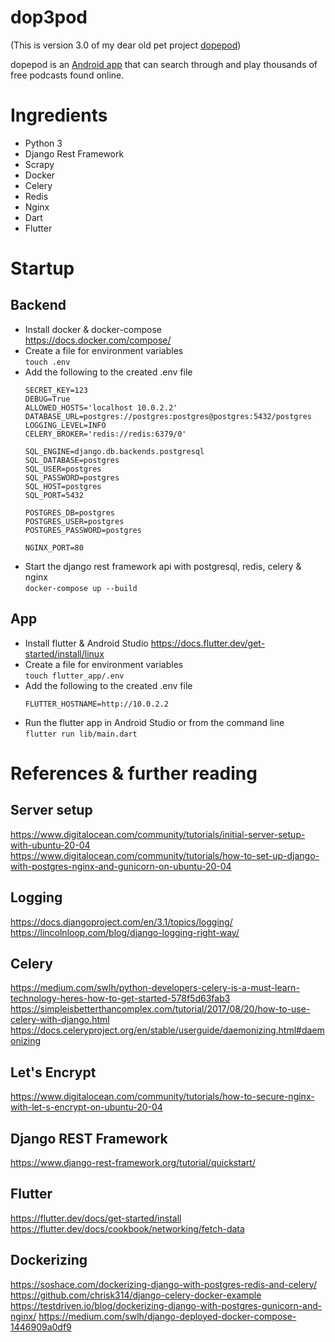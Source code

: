 # dop3pod
(This is version 3.0 of my dear old pet project
[dopepod](https://github.com/cyanidesayonara/dopepod))

dopepod is an
[Android app](https://play.google.com/store/apps/details?id=com.cyanidesayonara.dopepod)
that can search through and play thousands of free podcasts found online.

# Ingredients
* Python 3  
* Django Rest Framework
* Scrapy
* Docker
* Celery
* Redis
* Nginx
* Dart
* Flutter

# Startup
## Backend
* Install docker & docker-compose  
  https://docs.docker.com/compose/
* Create a file for environment variables  
  ```touch .env```
* Add the following to the created .env file
  ```
  SECRET_KEY=123
  DEBUG=True
  ALLOWED_HOSTS='localhost 10.0.2.2'
  DATABASE_URL=postgres://postgres:postgres@postgres:5432/postgres
  LOGGING_LEVEL=INFO
  CELERY_BROKER='redis://redis:6379/0'

  SQL_ENGINE=django.db.backends.postgresql
  SQL_DATABASE=postgres
  SQL_USER=postgres
  SQL_PASSWORD=postgres
  SQL_HOST=postgres
  SQL_PORT=5432

  POSTGRES_DB=postgres
  POSTGRES_USER=postgres
  POSTGRES_PASSWORD=postgres
  
  NGINX_PORT=80
  ```
* Start the django rest framework api with postgresql, redis, celery & nginx  
  ```docker-compose up --build```

## App
* Install flutter & Android Studio
  https://docs.flutter.dev/get-started/install/linux
* Create a file for environment variables  
  ```touch flutter_app/.env```
* Add the following to the created .env file
  ```
  FLUTTER_HOSTNAME=http://10.0.2.2
  ```
* Run the flutter app in Android Studio or from the command line  
  ```flutter run lib/main.dart```

# References & further reading
## Server setup
https://www.digitalocean.com/community/tutorials/initial-server-setup-with-ubuntu-20-04  
https://www.digitalocean.com/community/tutorials/how-to-set-up-django-with-postgres-nginx-and-gunicorn-on-ubuntu-20-04

## Logging
https://docs.djangoproject.com/en/3.1/topics/logging/  
https://lincolnloop.com/blog/django-logging-right-way/

## Celery
https://medium.com/swlh/python-developers-celery-is-a-must-learn-technology-heres-how-to-get-started-578f5d63fab3  
https://simpleisbetterthancomplex.com/tutorial/2017/08/20/how-to-use-celery-with-django.html
https://docs.celeryproject.org/en/stable/userguide/daemonizing.html#daemonizing

## Let's Encrypt
https://www.digitalocean.com/community/tutorials/how-to-secure-nginx-with-let-s-encrypt-on-ubuntu-20-04

## Django REST Framework
https://www.django-rest-framework.org/tutorial/quickstart/

## Flutter
https://flutter.dev/docs/get-started/install
https://flutter.dev/docs/cookbook/networking/fetch-data

## Dockerizing
https://soshace.com/dockerizing-django-with-postgres-redis-and-celery/
https://github.com/chrisk314/django-celery-docker-example
https://testdriven.io/blog/dockerizing-django-with-postgres-gunicorn-and-nginx/
https://medium.com/swlh/django-deployed-docker-compose-1446909a0df9
